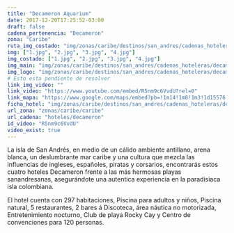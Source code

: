 ```yaml
---
title: "Decameron Aquarium"
date: 2017-12-20T17:25:52-03:00
draft: false
cadena_pertenencia: "Decameron"
zona: "Caribe"
ruta_img_costado: "img/zonas/caribe/destinos/san_andres/cadenas_hoteleras/decameron/decameron_aquarium/imagenes_hotel/"
img: ["1.jpg", "2.jpg", "3.jpg", "4.jpg"]
img_costado: ["1.jpg", "2.jpg", "3.jpg", "4.jpg"]
img_main: "img/zonas/caribe/destinos/san_andres/cadenas_hoteleras/decameron/decameron_aquarium/decameron_aquarium.jpg"
img_logo: "img/zonas/caribe/destinos/san_andres/cadenas_hoteleras/decameron/decameron_aquarium/logo_hotel/logo_decameron_aquarium.jpg"
# Esto esta pendiente de resolver
link_img_video: ""
link_video: "https://www.youtube.com/embed/R5nm9c6VvdU?rel=0"
link_mapa: "https://www.google.com/maps/embed?pb=!1m14!1m8!1m3!1d15576.101104170239!2d-81.688218!3d12.580585!3m2!1i1024!2i768!4f13.1!3m3!1m2!1s0x0%3A0x4599b4490833fe6c!2sDecameron+Aquarium!5e0!3m2!1ses-419!2sus!4v1513802831805"
ficha_hotel: "img/zonas/caribe/destinos/san_andres/cadenas_hoteleras/decameron/decameron_aquarium/decameron_aquarium.pdf"
url_zona: "zonas/caribe/caribe"
url_cadena: "hoteles/decameron"
id_video: "R5nm9c6VvdU"
video_exist: true
---
```

La isla de San Andrés, en medio de un cálido ambiente antillano, arena blanca, un deslumbrante mar caribe y una cultura que mezcla las influencias de ingleses, españoles, piratas y corsarios, encontrarás estos cuatro hoteles Decameron frente a las más hermosas playas sanandresanas, asegurándote una autentica experiencia en la paradisiaca isla colombiana.

El hotel cuenta con 297 habitaciones, Piscina para adultos y niños,  Piscina natural, 5 restaurantes, 2 bares á Discoteca, área náutica no motorizada, Entretenimiento nocturno, Club de playa Rocky Cay y Centro de convenciones para 120 personas.
